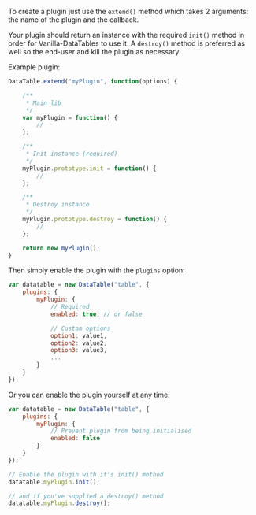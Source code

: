To create a plugin just use the `extend()` method which takes 2 arguments: the name of the plugin and the callback.

Your plugin should return an instance with the required `init()` method in order for Vanilla-DataTables to use it. A `destroy()` method is preferred as well so the end-user and kill the plugin as necessary.

Example plugin:

```javascript
DataTable.extend("myPlugin", function(options) {

    /**
     * Main lib
     */
    var myPlugin = function() {
        //
    };

    /**
     * Init instance (required)
     */
    myPlugin.prototype.init = function() {
        //
    };

    /**
     * Destroy instance
     */
    myPlugin.prototype.destroy = function() {
        //
    };

    return new myPlugin();
}
```

Then simply enable the plugin with the `plugins` option:

```javascript
var datatable = new DataTable("table", {
    plugins: {
        myPlugin: {
            // Required
            enabled: true, // or false

            // Custom options
            option1: value1,
            option2: value2,
            option3: value3,
            ...
        }
    }
});
```

Or you can enable the plugin yourself at any time: 

```javascript
var datatable = new DataTable("table", {
    plugins: {
        myPlugin: {
            // Prevent plugin from being initialised
            enabled: false
        }
    }
});

// Enable the plugin with it's init() method
datatable.myPlugin.init();

// and if you've supplied a destroy() method
datatable.myPlugin.destroy();
```